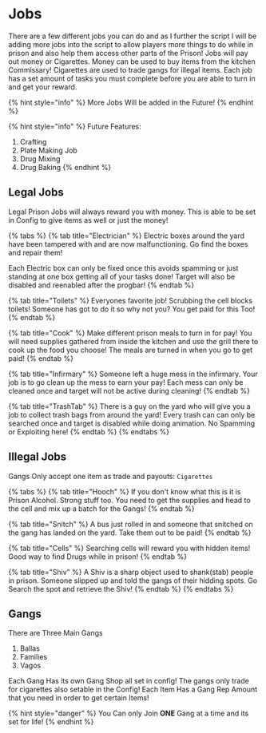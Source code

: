 # Jobs

There are a few different jobs you can do and as I further the script I will be adding more jobs into the script to allow players more things to do while in prison and also help them access other parts of the Prison! Jobs will pay out money or Cigarettes. Money can be used to buy items from the kitchen Commissary! Cigarettes are used to trade gangs for illegal items. Each job has a set amount of tasks you must complete before you are able to turn in and get your reward.



{% hint style="info" %}
More Jobs Will be added in the Future!
{% endhint %}



{% hint style="info" %}
Future Features:

1. Crafting&#x20;
2. Plate Making Job&#x20;
3. Drug Mixing&#x20;
4. Drug Baking
{% endhint %}



## Legal Jobs

Legal Prison Jobs will always reward you with money. This is able to be set in Config to give items as well or just the money!



{% tabs %}
{% tab title="Electrician" %}
Electric boxes around the yard have been tampered with and are now malfunctioning. Go find the boxes and repair them!

Each Electric box can only be fixed once this avoids spamming or just standing at one box getting all of your tasks done! Target will also be disabled and reenabled after the progbar!
{% endtab %}

{% tab title="Toilets" %}
Everyones favorite job! Scrubbing the cell blocks toilets! Someone has got to do it so why not you? You get paid for this Too!
{% endtab %}

{% tab title="Cook" %}
Make different prison meals to turn in for pay! You will need supplies gathered from inside the kitchen and use the grill there to cook up the food you choose! The meals are turned in when you go to get paid!
{% endtab %}

{% tab title="Infirmary" %}
Someone left a huge mess in the infirmary. Your job is to go clean up the mess to earn your pay! Each mess can only be cleaned once and target will not be active during cleaning!
{% endtab %}

{% tab title="TrashTab" %}
There is a guy on the yard who will give you a job to collect trash bags from around the yard! Every trash can can only be searched once and target is disabled while doing animation. No Spamming or Exploiting here!
{% endtab %}
{% endtabs %}



## Illegal Jobs

Gangs Only accept one item as trade and payouts: `Cigarettes`



{% tabs %}
{% tab title="Hooch" %}
If you don't know what this is it is Prison Alcohol. Strong stuff too. You need to get the supplies and head to the cell and mix up a batch for the Gangs!
{% endtab %}

{% tab title="Snitch" %}
A bus just rolled in and someone that snitched on the gang has landed on the yard. Take them out to be paid!
{% endtab %}

{% tab title="Cells" %}
Searching cells will reward you with hidden items! Good way to find Drugs while in prison!
{% endtab %}

{% tab title="Shiv" %}
A Shiv is a sharp object used to shank(stab) people in prison. Someone slipped up and told the gangs of their hidding spots. Go Search the spot and retrieve the Shiv!
{% endtab %}
{% endtabs %}



## Gangs

There are Three Main Gangs

1. Ballas
2. Families
3. Vagos

Each Gang Has its own Gang Shop all set in config! The gangs only trade for cigarettes also setable in the Config! Each Item Has a Gang Rep Amount that you need in order to get certain Items!

{% hint style="danger" %}
You Can only Join **ONE** Gang at a time and its set for life!
{% endhint %}
